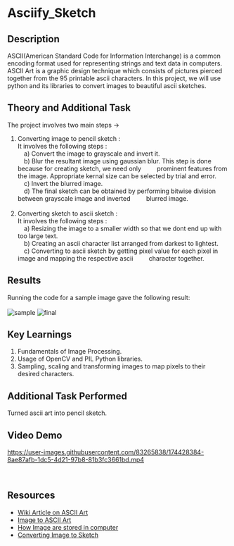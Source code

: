 # Asciify_Sketch

## Description
ASCII(American Standard Code for Information Interchange) is a common encoding format used for representing strings and text data in computers. ASCII Art is a graphic design technique which consists of pictures pierced together from the 95 printable ascii characters. In this project, we will use python and its libraries to convert images to beautiful ascii sketches.

## Theory and Additional Task
The project involves two main steps -> <br />
1. Converting image to pencil sketch : <br />
   It involves the following steps : <br />
      &emsp;a) Convert the image to grayscale and invert it. <br />
      &emsp;b) Blur the resultant image using gaussian blur. This step is done because for creating sketch, we need only &emsp;&emsp; prominent features from the image. Appropriate               kernal size can be selected by trial and error. <br />
      &emsp;c) Invert the blurred image. <br />
      &emsp;d) The final sketch can be obtained by performing bitwise division between grayscale image and inverted &emsp;&emsp; blurred image. <br />
      <br />
2. Converting sketch to ascii sketch : <br />
   It involves the following steps : <br />
      &emsp;a) Resizing the image to a smaller width so that we dont end up with too large text. <br />
      &emsp;b) Creating an ascii character list arranged from darkest to lightest. <br />
      &emsp;c) Converting to ascii sketch by getting pixel value for each pixel in image and mapping the respective ascii &emsp;&emsp; character together. 
      <br />
## Results 

Running the code for a sample image gave the following result: <br /> <br />
![sample](https://user-images.githubusercontent.com/83265838/174033985-373f39e4-ab95-44c6-9b20-259553c70ce8.jpg)
![final](https://user-images.githubusercontent.com/83265838/174034039-56157d25-05b2-4e7a-9492-c60124807550.png)

## Key Learnings 

1. Fundamentals of Image Processing. <br />
2. Usage of OpenCV and PIL Python libraries. <br />
3. Sampling, scaling and transforming images to map pixels to their desired characters. <br />

## Additional Task Performed 

Turned ascii art into pencil sketch. 

## Video Demo

https://user-images.githubusercontent.com/83265838/174428384-8ae87afb-1dc5-4d21-97b8-81b3fc3661bd.mp4

<br />

## Resources 

* [Wiki Article on ASCII Art](https://en.wikipedia.org/wiki/ASCII_art#Types_and_styles) 
* [Image to ASCII Art](https://www.youtube.com/watch?v=v_raWlX7tZY&t=224s)
* [How Image are stored in computer](https://alekya3.medium.com/how-images-are-stored-in-a-computer-f364d11b4e93)
* [Converting Image to Sketch](https://www.geeksforgeeks.org/convert-image-into-sketch/)
